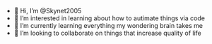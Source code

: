 - 👋 Hi, I’m @Skynet2005
- 👀 I’m interested in learning about how to autimate things via code
- 🌱 I’m currently learning everything my wondering brain takes me
- 💞️ I’m looking to collaborate on things that increase quality of life

<!---
Skynet2005/Skynet2005 is a ✨ special ✨ repository because its `README.md` (this file) appears on your GitHub profile.
You can click the Preview link to take a look at your changes.
--->
